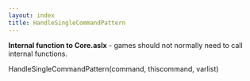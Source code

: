 ```yaml
---
layout: index
title: HandleSingleCommandPattern
---
```


<b>Internal function to Core.aslx</b> - games should not normally need to call internal functions.

HandleSingleCommandPattern(command, thiscommand, varlist)
